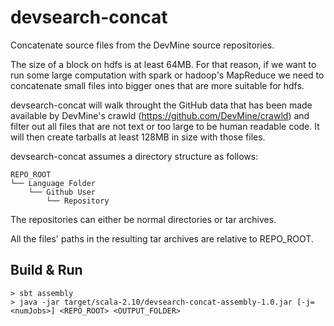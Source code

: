 devsearch-concat
================

Concatenate source files from the DevMine source repositories.

The size of a block on hdfs is at least 64MB. For that reason, if we want to run some large computation
with spark or hadoop's MapReduce we need to concatenate small files into bigger ones that are more suitable for hdfs.
 
devsearch-concat will walk throught the GitHub data that has been made available by DevMine's crawld (https://github.com/DevMine/crawld)
and filter out all files that are not text or too large to be human readable code. It will then create tarballs 
at least 128MB in size with those files.

devsearch-concat assumes a directory structure as follows:

```
REPO_ROOT
└── Language Folder
    └── Github User
        └── Repository
```

The repositories can either be normal directories or tar archives.

All the files' paths in the resulting tar archives are relative to REPO_ROOT. 


Build & Run
-----------

```
> sbt assembly
> java -jar target/scala-2.10/devsearch-concat-assembly-1.0.jar [-j=<numJobs>] <REPO_ROOT> <OUTPUT_FOLDER> 
```
